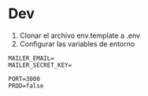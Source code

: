 # Dev

1. Clonar el archivo env.template a .env
2. Configurar las variables de entorno

```
MAILER_EMAIL=
MAILER_SECRET_KEY=

PORT=3000
PROD=false
```
